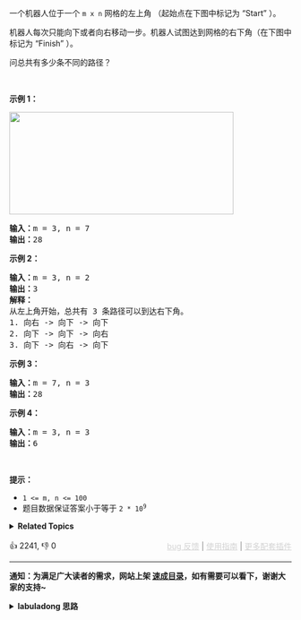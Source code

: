 <p>一个机器人位于一个 <code>m x n</code><em>&nbsp;</em>网格的左上角 （起始点在下图中标记为 “Start” ）。</p>

<p>机器人每次只能向下或者向右移动一步。机器人试图达到网格的右下角（在下图中标记为 “Finish” ）。</p>

<p>问总共有多少条不同的路径？</p>

<p>&nbsp;</p>

<p><strong>示例 1：</strong></p> 
<img src="https://pic.leetcode.cn/1697422740-adxmsI-image.png" style="width: 400px; height: 183px;" /> 
<pre>
<strong>输入：</strong>m = 3, n = 7
<strong>输出：</strong>28</pre>

<p><strong>示例 2：</strong></p>

<pre>
<strong>输入：</strong>m = 3, n = 2
<strong>输出：</strong>3
<strong>解释：</strong>
从左上角开始，总共有 3 条路径可以到达右下角。
1. 向右 -&gt; 向下 -&gt; 向下
2. 向下 -&gt; 向下 -&gt; 向右
3. 向下 -&gt; 向右 -&gt; 向下
</pre>

<p><strong>示例 3：</strong></p>

<pre>
<strong>输入：</strong>m = 7, n = 3
<strong>输出：</strong>28
</pre>

<p><strong>示例 4：</strong></p>

<pre>
<strong>输入：</strong>m = 3, n = 3
<strong>输出：</strong>6</pre>

<p>&nbsp;</p>

<p><strong>提示：</strong></p>

<ul> 
 <li><code>1 &lt;= m, n &lt;= 100</code></li> 
 <li>题目数据保证答案小于等于 <code>2 * 10<sup>9</sup></code></li> 
</ul>

<details><summary><strong>Related Topics</strong></summary>数学 | 动态规划 | 组合数学</details><br>

<div>👍 2241, 👎 0<span style='float: right;'><span style='color: gray;'><a href='https://github.com/labuladong/fucking-algorithm/issues' target='_blank' style='color: lightgray;text-decoration: underline;'>bug 反馈</a> | <a href='https://labuladong.online/algo/fname.html?fname=jb插件简介' target='_blank' style='color: lightgray;text-decoration: underline;'>使用指南</a> | <a href='https://labuladong.online/algo/' target='_blank' style='color: lightgray;text-decoration: underline;'>更多配套插件</a></span></span></div>

<div id="labuladong"><hr>

**通知：为满足广大读者的需求，网站上架 [速成目录](https://labuladong.online/algo/intro/quick-learning-plan/)，如有需要可以看下，谢谢大家的支持~**

<details><summary><strong>labuladong 思路</strong></summary>


<div id="labuladong_solution_zh">

## 基本思路

如果你看过前文 [动态规划框架详解](https://labuladong.online/algo/essential-technique/dynamic-programming-framework/)，就知道这道题是非常基本的动态规划问题。

对 `dp` 数组的定义和状态转移方程如下：

```java
public int uniquePaths(int m, int n) {
    return dp(m - 1, n - 1);
}

// 定义：从 (0, 0) 到 (x, y) 有 dp(x, y) 条路径
int dp(int x, int y) {
    if (x == 0 && y == 0) {
        return 1;
    }
    if (x < 0 || y < 0) {
        return 0;
    }
    // 状态转移方程：
    // 到达 (x, y) 的路径数等于到达 (x - 1, y) 和 (x, y - 1) 路径数之和
    return dp(x - 1, y) + dp(x, y - 1);
}
```

添加备忘录或者改写为自底向上的迭代解法即可降低上述暴力解法的时间复杂度。

</div>





<div id="solution">

## 解法代码



<div class="tab-panel"><div class="tab-nav">
<button data-tab-item="cpp" class="tab-nav-button btn " data-tab-group="default" onclick="switchTab(this)">cpp🤖</button>

<button data-tab-item="python" class="tab-nav-button btn " data-tab-group="default" onclick="switchTab(this)">python🤖</button>

<button data-tab-item="java" class="tab-nav-button btn active" data-tab-group="default" onclick="switchTab(this)">java🟢</button>

<button data-tab-item="go" class="tab-nav-button btn " data-tab-group="default" onclick="switchTab(this)">go🤖</button>

<button data-tab-item="javascript" class="tab-nav-button btn " data-tab-group="default" onclick="switchTab(this)">javascript🤖</button>
</div><div class="tab-content">
<div data-tab-item="cpp" class="tab-item " data-tab-group="default"><div class="highlight">

```cpp
// 注意：cpp 代码由 chatGPT🤖 根据我的 java 代码翻译。
// 本代码的正确性已通过力扣验证，如有疑问，可以对照 java 代码查看。

class Solution {
    // 备忘录
    vector<vector<int>> memo;

public:
    int uniquePaths(int m, int n) {
        memo = vector<vector<int>>(m, vector<int>(n, 0));
        return dp(m - 1, n - 1);
    }

    // 定义：从 (0, 0) 到 (x, y) 有 dp(x, y) 条路径
    int dp(int x, int y) {
        // base case
        if (x == 0 && y == 0) {
            return 1;
        }
        if (x < 0 || y < 0) {
            return 0;
        }
        // 避免冗余计算
        if (memo[x][y] > 0) {
            return memo[x][y];
        }
        // 状态转移方程：
        // 到达 (x, y) 的路径数等于到达 (x - 1, y) 和 (x, y - 1) 路径数之和
        memo[x][y] = dp(x - 1, y) + dp(x, y - 1);
        return memo[x][y];
    }
};
```

</div></div>

<div data-tab-item="python" class="tab-item " data-tab-group="default"><div class="highlight">

```python
# 注意：python 代码由 chatGPT🤖 根据我的 java 代码翻译。
# 本代码的正确性已通过力扣验证，如有疑问，可以对照 java 代码查看。

class Solution:
    # 备忘录
    memo = []

    def uniquePaths(self, m: int, n: int) -> int:
        self.memo = [[0] * n for _ in range(m)]
        return self.dp(m - 1, n - 1)

    # 定义：从 (0, 0) 到 (x, y) 有 dp(x, y) 条路径
    def dp(self, x: int, y: int) -> int:
        # base case
        if x == 0 and y == 0:
            return 1
        if x < 0 or y < 0:
            return 0
        # 避免冗余计算
        if self.memo[x][y] > 0:
            return self.memo[x][y]
        # 状态转移方程：
        # 到达 (x, y) 的路径数等于到达 (x - 1, y) 和 (x, y - 1) 路径数之和
        self.memo[x][y] = self.dp(x - 1, y) + self.dp(x, y - 1)
        return self.memo[x][y]
```

</div></div>

<div data-tab-item="java" class="tab-item active" data-tab-group="default"><div class="highlight">

```java
class Solution {
    // 备忘录
    int[][] memo;

    public int uniquePaths(int m, int n) {
        memo = new int[m][n];
        return dp(m - 1, n - 1);
    }

    // 定义：从 (0, 0) 到 (x, y) 有 dp(x, y) 条路径
    int dp(int x, int y) {
        // base case
        if (x == 0 && y == 0) {
            return 1;
        }
        if (x < 0 || y < 0) {
            return 0;
        }
        // 避免冗余计算
        if (memo[x][y] > 0) {
            return memo[x][y];
        }
        // 状态转移方程：
        // 到达 (x, y) 的路径数等于到达 (x - 1, y) 和 (x, y - 1) 路径数之和
        memo[x][y] = dp(x - 1, y) + dp(x, y - 1);
        return memo[x][y];
    }
}
```

</div></div>

<div data-tab-item="go" class="tab-item " data-tab-group="default"><div class="highlight">

```go
// 注意：go 代码由 chatGPT🤖 根据我的 java 代码翻译。
// 本代码的正确性已通过力扣验证，如有疑问，可以对照 java 代码查看。

func uniquePaths(m int, n int) int {
    // 备忘录
    memo := make([][]int, m)
    for i := range memo {
        memo[i] = make([]int, n)
    }
    return dp(m-1, n-1, memo)
}

// 定义：从 (0, 0) 到 (x, y) 有 dp(x, y) 条路径
func dp(x int, y int, memo [][]int) int {
    // base case
    if x == 0 && y == 0 {
        return 1
    }
    if x < 0 || y < 0 {
        return 0
    }
    // 避免冗余计算
    if memo[x][y] > 0 {
        return memo[x][y]
    }
    // 状态转移方程：
    // 到达 (x, y) 的路径数等于到达 (x - 1, y) 和 (x, y - 1) 路径数之和
    memo[x][y] = dp(x-1, y, memo) + dp(x, y-1, memo)
    return memo[x][y]
}
```

</div></div>

<div data-tab-item="javascript" class="tab-item " data-tab-group="default"><div class="highlight">

```javascript
// 注意：javascript 代码由 chatGPT🤖 根据我的 java 代码翻译。
// 本代码的正确性已通过力扣验证，如有疑问，可以对照 java 代码查看。

var uniquePaths = function(m, n) {
    // 备忘录
    let memo = Array.from({length: m}, () => Array(n).fill(0));

    // 定义：从 (0, 0) 到 (x, y) 有 dp(x, y) 条路径
    // @visualize status(x,y)
    var dp = function(x, y) {
        // base case
        if (x == 0 && y == 0) {
            return 1;
        }
        if (x < 0 || y < 0) {
            return 0;
        }
        // 避免冗余计算
        if (memo[x][y] > 0) {
            return memo[x][y];
        }
        // 状态转移方程：
        // 到达 (x, y) 的路径数等于到达 (x - 1, y) 和 (x, y - 1) 路径数之和
        memo[x][y] = dp(x - 1, y) + dp(x, y - 1);
        return memo[x][y];
    };

    return dp(m - 1, n - 1);
};
```

</div></div>
</div></div>

<hr /><details open hint-container details><summary style="font-size: medium"><strong>🥳🥳 算法可视化 🥳🥳</strong></summary><div id="data_unique-paths"  category="leetcode" ></div><div class="resizable aspect-ratio-container" style="height: 100%;">
<div id="iframe_unique-paths"></div></div>
</details><hr /><br />

</div>
</details>
</div>

